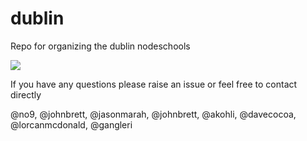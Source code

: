 # dublin

Repo for organizing the dublin nodeschools

<img src="https://pbs.twimg.com/profile_images/564411974574817285/K30SjC_r.png">


If you have any questions please raise an issue or feel free to contact directly 

@no9, @johnbrett, @jasonmarah, @johnbrett, @akohli, @davecocoa, @lorcanmcdonald, @gangleri
